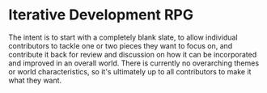 # Iterative Development RPG
The intent is to start with a completely blank slate, to allow individual contributors to tackle one or two pieces they want to focus on, and contribute it back for review and discussion on how it can be incorporated and improved in an overall world. There is currently no overarching themes or world characteristics, so it's ultimately up to all contributors to make it what they want.
